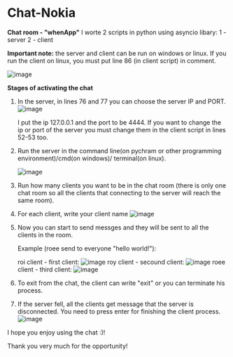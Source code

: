 # Chat-Nokia

**Chat room - "whenApp"**
I worte 2 scripts in python using asyncio libary:
  1 - server
  2 - client
  
**Important note:** 
the server and client can be run on windows or linux. If you run the client on linux, you must put line 86 (in client script) in comment.

![image](https://user-images.githubusercontent.com/65657971/174467522-486f7fc5-f308-4b1a-b69d-2cfae2ce9017.png)


**Stages of activating the chat**
1. In the server, in lines 76 and 77 you can choose the server IP and PORT.
   ![image](https://user-images.githubusercontent.com/65657971/174239410-3546b917-6b60-4103-ab89-a75f380bbaa3.png)

   I put the ip 127.0.0.1 and the port to be 4444.
   If you want to change the ip or port of the server you must change them in the client script in lines 52-53 too.

2. Run the server in the command line(on pychram or other programming environment)/cmd(on windows)/ terminal(on linux).

   ![image](https://user-images.githubusercontent.com/65657971/174240264-aa9e83c2-f41d-47aa-8113-7f2c859534e6.png)

3. Run how many clients you want to be in the chat room (there is only one chat room so all the clients that connecting to the server will reach the same room).
4. For each client, write your client name
  ![image](https://user-images.githubusercontent.com/65657971/174240736-04a77a3a-9cc3-4ff1-b393-5f58002e0b87.png)
5. Now you can start to send messges and they will be sent to all the clients in the room.

   Example (roee send to everyone "hello world!"):
   
   roi client - first client:
   ![image](https://user-images.githubusercontent.com/65657971/174241125-72f20163-29f0-4a56-864b-8bec99fef02f.png)
   roy client - secound client:
   ![image](https://user-images.githubusercontent.com/65657971/174241279-71779416-e7ed-49d5-aba0-6e38a9e6671a.png)
   roee client - third client:
   ![image](https://user-images.githubusercontent.com/65657971/174241443-060a34be-4e25-4a9d-b371-fae92de52d04.png)

6. To exit from the chat, the client can write "exit" or you can terminate his process.
7. If the server fell, all the clients get message that the server is disconnected. You need to press enter for finishing the client process.
   ![image](https://user-images.githubusercontent.com/65657971/174467657-d1e0f2fd-5aad-4b1b-922b-771fb3618cc6.png)

I hope you enjoy using the chat :)!

Thank you very much for the opportunity!
